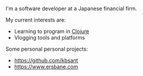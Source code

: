 I'm a software developer at a Japanese financial firm.

My current interests are:

* Learning to program in [Clojure](https://www.clojure.org)
* Vlogging tools and platforms

Some personal personal projects:

* <https://github.com/kbsant>
* <https://www.ersbane.com>

